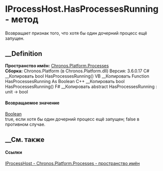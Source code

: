 # IProcessHost.HasProcessesRunning - метод
Возвращает признак того, что хотя бы один дочерний процесс ещё запущен.
## __Definition
 **Пространство имён:**
[Chronos.Platform.Processes](N_Chronos_Platform_Processes.htm)  
 **Сборка:** Chronos.Platform (в Chronos.Platform.dll) Версия: 3.6.0.17
C# __Копировать
     bool HasProcessesRunning()
VB __Копировать
     Function HasProcessesRunning As Boolean
C++ __Копировать
     bool HasProcessesRunning()
F# __Копировать
     abstract HasProcessesRunning : unit -> bool 
#### Возвращаемое значение
[Boolean](https://learn.microsoft.com/dotnet/api/system.boolean)  
true, если хотя бы один дочерний процесс ещё запущен; false в противном
случае.
##  __См. также
#### Ссылки
[IProcessHost - ](T_Chronos_Platform_Processes_IProcessHost.htm)
[Chronos.Platform.Processes - пространство
имён](N_Chronos_Platform_Processes.htm)
